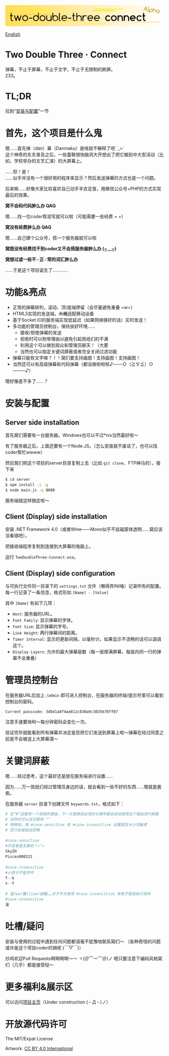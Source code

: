 ![banner](banner.png)

[English](README_en.md)

Two Double Three · Connect
==========================

弹幕，不止于屏幕，不止于文字，不止于无限制的刷屏。  
233。


TL;DR
=====

拉到“[安装与配置](#安装与配置)”一节

首先，这个项目是什么鬼
======================

嗯……首先弹（dàn）幕（Danmaku）是啥就不解释了吧 ˊ_>ˋ  
这个神奇的东东普及之后，一些童鞋很快脑洞大开想出了把它搬到中大型活动（比如，学校举办的文艺汇演）的大屏幕上。

……但！是！  
……似乎并没有一个很好用的程序来显示？然后发送弹幕的方式也是一个问题。

后来嘛……好像大家比较喜欢自己动手丰衣足食，用微信公众号+PHP的方式实现最后的效果。

**窝不会码代码肿么办 QAQ**

嗯……找一位coder帮泥写就可以啦（可能需要一些经费 = =）

**窝没有经费肿么办 QAQ**

嗯……自己建个公众号，搭一个服务器就可以啦

**窝既没有经费找不到coder又不会搭服务器肿么办 (╥﹏╥)**

**窝想过滤一些不♂正♂常的词汇肿么办**

……于是这个项目诞生了…………

功能&亮点
=========

* 正常的弹幕排列，滚动、顶/底端停留（会尽量避免重叠 =w=）
* HTML5实现的发送端，<strike>大概</strike>适配移动设备
* 基于Socket.IO的服务端实现低延迟（如果网络够好的话）实时发送！
* 多功能的管理员控制台，保持良好环境……
  * 接收/拒绝弹幕的发送
  * 拒绝时可以附带理由以避免引起孩纸们的不满
  * 利用这个可以做到观众和管理员聊天！（大雾
  * 当然也可以指定关键词屏蔽或者完全关闭过滤功能
* 弹幕只能有文字嘛？！！窝们要支持画图！支持画图！支持画图！
* 当然还可以有高级弹幕和代码弹幕（都没做啦啦啦♪───Ｏ（≧∇≦）Ｏ────♪）

嗯好像差不多了……？

安装与配置
==========

Server side installation
------------------------

首先窝们需要有一台服务器。Windows也可以不过*nix当然最好啦～

有了服务器之后，上面还要有一个Node.JS。（怎么安装就不废话了，也可以找coder帮忙wwww）

然后窝们把这个项目的server目录复制上去（比如 `git clone`、FTP神马的），接下来

```bash
$ cd server
$ npm install -i -g
$ node main.js -p 8080
```

服务端就这样搞定啦～

Client (Display) side installation
----------------------------------

安装 .NET Framework 4.0（或者Wine——Mono似乎不兹磁窗体透明……窝应该没看错吧）。

把接收端程序复制到连接到大屏幕的电脑上。

运行 `TwoDoubleThree-Connect.exe`。

Client (Display) side configuration
-----------------------------------

与可执行文件同一目录下的 `settings.txt` 文件（懒得弄INI咯）记录所有的配置。
每一行记录了一条信息，格式形如 `[Name] - [Value]`

其中 `[Name]` 有如下几项：

* `Host`: 服务器的URL。
* `Font Family`: 显示弹幕的字体。
* `Font Size`: 显示弹幕的字号。
* `Line Height`: 两行弹幕间的距离。
* `Timer Interval`: 显示的更新间隔，以毫秒计。如果显示不流畅的话可以调调这个。
* `Display Layers`: 允许的最大弹幕层数（每一层撑满屏幕，每层内同一行的弹幕不会重叠）

管理员控制台
============

在服务器URL后加上 `/admin` 即可进入控制台，在服务器的终端/提示符里可以看到控制台的密码。

```
Current passcode: 3db41a8f4ae812c830a9c3035670ff07
```

注意手速要快哟～每分钟密码会变化一次。

验证完毕就能看到所有弹幕并决定是否把它们发送到屏幕上啦～弹幕在经过同意之前是不会被送上大屏幕滴～

关键词屏蔽
==========

嗯……经过思考，这个最好还是放在服务端进行设置……

因为……万一孩纸们经过管理员身边的话，就会看到一些不好的东西……嗯就是酱紫。

在服务器 `server` 目录下创建文件 `keywords.txt`，格式如下：
```python
# 在“#”后面写一个拒绝的理由，下一次更换前出现的关键字都会自动使用这个理由进行屏蔽
# 当然也可以当注释用 ^^
# 特殊地，用 #case-sensitive 和 #case-insensitive 设置是否大小写敏感
# 空行会被自动忽略

#case-sensitive
#开发者是无辜的！>^<
SkyZH
Pisces000221

#case-insensitive
#小孩子不能学坏
f--k
s--t

# 温(wu)馨(liao)提醒……对于中文使用 #case-insensitive 有助于提高执行效率
#case-insensitive
淦
```

吐槽/疑问
=========

安装与使用的过程中遇到任何问题都请毫不犹豫地联系窝们～
（各种奇怪的问题或许是这个项目coder的锅呢 (￣▽￣)）

炒鸡欢迎Pull Requests啊啊啊啊～～ ヾ(＠⌒ー⌒＠)ノ 嗯只要注意下编码风格窝们（几乎）都是接受哒～

更多福利&展示区
===============

可以访问[项目主页](#)（Under construction (・Д・)ノ）

开放源代码许可
==============

The MIT/Expat License

Artwork: [CC BY 4.0 International](http://creativecommons.org/licenses/by/4.0/)

